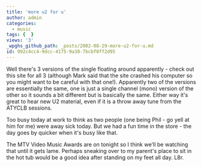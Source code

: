 ```yaml
---
title: 'more u2 for u'
author: admin
categories:
  - music
tags: {  }
views: '3'
_wpghs_github_path: _posts/2002-08-29-more-u2-for-u.md
id: 992c4cc4-9dcc-4175-9a38-7bcbf0ff2d95
---
```

<p>Well there's 3 versions of the single floating around apparently - check out this site for all 3 (although Mark said that the site crashed his computer so you might want to be careful with that one!). Apparently two of the versions are essentially the same, one is just a single channel (mono) version of the other so it sounds a bit different but is basically the same. Either way it's great to hear new U2 material, even if it is a throw away tune from the ATYCLB sessions.</p>
<p>Too busy today at work to think as two people (one being Phil - go yell at him for me) were away sick today. But we had a fun time in the store - the day goes by quicker when it's busy like that.</p>
<p>The MTV Video Music Awards are on tonight so I think we'll be watching that until it gets lame. Perhaps sneaking over to my parent's place to sit in the hot tub would be a good idea after standing on my feet all day. L8r.</p>
